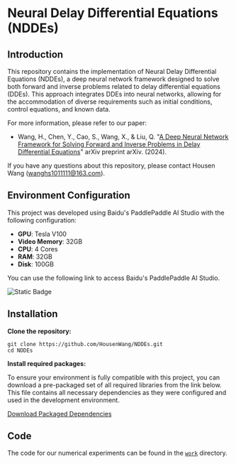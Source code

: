 # Neural Delay Differential Equations (NDDEs)

## Introduction

This repository contains the implementation of Neural Delay Differential Equations (NDDEs), a deep neural network framework designed to solve both forward and inverse problems related to delay differential equations (DDEs).  This approach integrates DDEs into neural networks, allowing for the accommodation of diverse requirements such as initial conditions, control equations, and known data. 

For more information, please refer to our paper: 

- Wang, H., Chen, Y., Cao, S., Wang, X., & Liu, Q. "[A Deep Neural Network Framework for Solving Forward and Inverse Problems in Delay Differential Equations](https://arxiv.org/abs/2408.09202)" arXiv preprint arXiv. (2024).

If you have any questions about this repository, please contact Housen Wang ([wanghs1011111@163.com](mailto:wanghs1011111@163.com)).

## Environment Configuration

This project was developed using Baidu's PaddlePaddle AI Studio with the following configuration:

- **GPU**: Tesla V100
- **Video Memory**: 32GB
- **CPU**: 4 Cores
- **RAM**: 32GB
- **Disk**: 100GB

You can use the following link to access Baidu's PaddlePaddle AI Studio.

 ![Static Badge](https://img.shields.io/badge/Baidu-AI_Studio-brightgreen?style=plastic&logo=baidu&link=https%3A%2F%2Faistudio.baidu.com%2Findex)

## Installation

**Clone the repository:**

```
git clone https://github.com/HousenWang/NDDEs.git
cd NDDEs
```

**Install required packages:**

To ensure your environment is fully compatible with this project, you can download a pre-packaged set of all required libraries from the link below. This file contains all necessary dependencies as they were configured and used in the development environment.

[Download Packaged Dependencies](https://drive.google.com/file/d/1aZzYxiEs0ugrfa6piFoQye_fBNg3tsWJ/view?usp=sharing "Download dependencies")

## Code

The code for our numerical experiments can be found in the [`work`](https://github.com/HousenWang/NDDEs/tree/master/work) directory.







